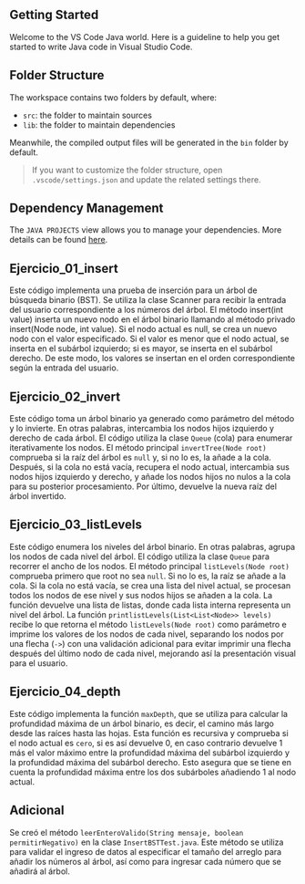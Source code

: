 ## Getting Started

Welcome to the VS Code Java world. Here is a guideline to help you get started to write Java code in Visual Studio Code.

## Folder Structure

The workspace contains two folders by default, where:

- `src`: the folder to maintain sources
- `lib`: the folder to maintain dependencies

Meanwhile, the compiled output files will be generated in the `bin` folder by default.

> If you want to customize the folder structure, open `.vscode/settings.json` and update the related settings there.

## Dependency Management

The `JAVA PROJECTS` view allows you to manage your dependencies. More details can be found [here](https://github.com/microsoft/vscode-java-dependency#manage-dependencies).

## Ejercicio_01_insert  
Este código implementa una prueba de inserción para un árbol de búsqueda binario (BST). Se utiliza la clase Scanner para recibir la entrada del usuario correspondiente a los números del árbol. El método insert(int value) inserta un nuevo nodo en el árbol binario llamando al método privado insert(Node node, int value). Si el nodo actual es null, se crea un nuevo nodo con el valor especificado. Si el valor es menor que el nodo actual, se inserta en el subárbol izquierdo; si es mayor, se inserta en el subárbol derecho. De este modo, los valores se insertan en el orden correspondiente según la entrada del usuario.  

## Ejercicio_02_invert  
Este código toma un árbol binario ya generado como parámetro del método y lo invierte. En otras palabras, intercambia los nodos hijos izquierdo y derecho de cada árbol. El código utiliza la clase `Queue` (cola) para enumerar iterativamente los nodos. El método principal `invertTree(Node root)` comprueba si la raíz del árbol es `null` y, si no lo es, la añade a la cola. Después, si la cola no está vacía, recupera el nodo actual, intercambia sus nodos hijos izquierdo y derecho, y añade los nodos hijos no nulos a la cola para su posterior procesamiento. Por último, devuelve la nueva raíz del árbol invertido.  

## Ejercicio_03_listLevels  
Este código enumera los niveles del árbol binario. En otras palabras, agrupa los nodos de cada nivel del árbol. El código utiliza la clase `Queue` para recorrer el ancho de los nodos. El método principal `listLevels(Node root)` comprueba primero que root no sea `null`. Si no lo es, la raíz se añade a la cola. Si la cola no está vacía, se crea una lista del nivel actual, se procesan todos los nodos de ese nivel y sus nodos hijos se añaden a la cola. La función devuelve una lista de listas, donde cada lista interna representa un nivel del árbol. La función `printlistLevels(List<List<Node>> levels)` recibe lo que retorna el método `listLevels(Node root)` como parámetro e imprime los valores de los nodos de cada nivel, separando los nodos por una flecha (`->`) con una validación adicional para evitar imprimir una flecha después del último nodo de cada nivel, mejorando así la presentación visual para el usuario.  

## Ejercicio_04_depth  
Este código implementa la función `maxDepth`, que se utiliza para calcular la profundidad máxima de un árbol binario, es decir, el camino más largo desde las raíces hasta las hojas. Esta función es recursiva y comprueba si el nodo actual es `cero`, si es así devuelve 0, en caso contrario devuelve 1 más el valor máximo entre la profundidad máxima del subárbol izquierdo y la profundidad máxima del subárbol derecho. Esto asegura que se tiene en cuenta la profundidad máxima entre los dos subárboles añadiendo 1 al nodo actual.  

## Adicional  
Se creó el método `leerEnteroValido(String mensaje, boolean permitirNegativo)` en la clase `InsertBSTTest.java`. Este método se utiliza para validar el ingreso de datos al especificar el tamaño del arreglo para añadir los números al árbol, así como para ingresar cada número que se añadirá al árbol.
